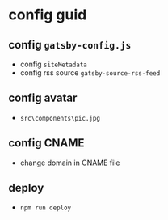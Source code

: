 # config guid
## config `gatsby-config.js` 
* config `siteMetadata`
* config rss source `gatsby-source-rss-feed`
## config avatar
* `src\components\pic.jpg`
## config CNAME
* change domain in CNAME file
## deploy
* `npm run deploy`